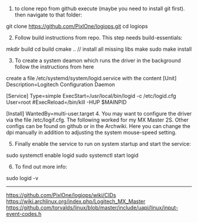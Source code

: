 1. to clone repo from github execute (maybe you need to install git first). then navigate to that folder:

git clone https://github.com/PixlOne/logiops.git
cd logiops


2. Follow build instructions from repo. This step needs build-essentials:

mkdir build
cd build
cmake .. // install all missing libs
make
sudo make install


3. To create a system deamon which runs the driver in the background follow the instructions from here

create a file /etc/systemd/system/logid.service with the content
[Unit]
Description=Logitech Configuration Daemon

[Service]
Type=simple
ExecStart=/usr/local/bin/logid -c /etc/logid.cfg
User=root
#ExecReload=/bin/kill -HUP $MAINPID

[Install]
WantedBy=multi-user.target
4. You may want to configure the driver via the file /etc/logif.cfg. The following worked for my MX Master 2S. Other configs can be found on github or in the Archwiki. Here you can change the dpi manually in addition to adjusting the system mouse-speed setting.

5. Finally enable the service to run on system startup and start the service:

sudo systemctl enable logid
sudo systemctl start logid


6. To find out more info:

sudo logid -v

-------------------------------------------
https://github.com/PixlOne/logiops/wiki/CIDs
https://wiki.archlinux.org/index.php/Logitech_MX_Master
https://github.com/torvalds/linux/blob/master/include/uapi/linux/input-event-codes.h
